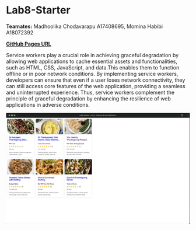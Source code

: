 # Lab8-Starter

**Teamates:** Madhoolika Chodavarapu A17408695, Momina Habibi A18072392

[**GitHub Pages URL**](https://mominahabibi19.github.io/Lab8-Starter/)

Service workers play a crucial role in achieving graceful degradation by allowing web applications to cache essential assets and functionalities, such as HTML, CSS, JavaScript, and data.This enables them to function offline or in poor network conditions. By implementing service workers, developers can ensure that even if a user loses network connectivity, they can still access core features of the web application, providing a seamless and uninterrupted experience. Thus, service workers complement the principle of graceful degradation by enhancing the resilience of web applications in adverse conditions.

![Lab8 Web App](/assets/images/icons/pwa.png)